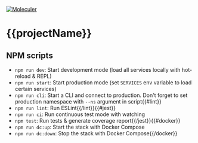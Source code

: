 [![Moleculer](https://badgen.net/badge/Powered%20by/Moleculer/0e83cd)](https://moleculer.services)

# {{projectName}}

## NPM scripts

- `npm run dev`: Start development mode (load all services locally with hot-reload & REPL)
- `npm run start`: Start production mode (set `SERVICES` env variable to load certain services)
- `npm run cli`: Start a CLI and connect to production. Don't forget to set production namespace with `--ns` argument in script{{#lint}}
- `npm run lint`: Run ESLint{{/lint}}{{#jest}}
- `npm run ci`: Run continuous test mode with watching
- `npm test`: Run tests & generate coverage report{{/jest}}{{#docker}}
- `npm run dc:up`: Start the stack with Docker Compose
- `npm run dc:down`: Stop the stack with Docker Compose{{/docker}}
